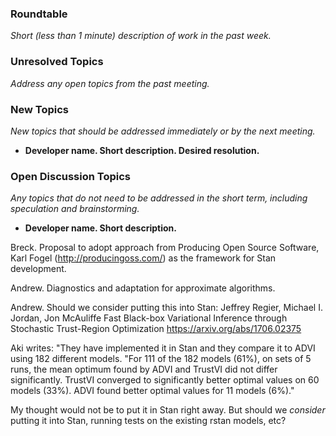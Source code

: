 ### Roundtable
_Short (less than 1 minute) description of work in the past week._


### Unresolved Topics
_Address any open topics from the past meeting._

### New Topics
_New topics that should be addressed immediately or by the next
meeting._

* __Developer name.  Short description.  Desired resolution.__

### Open Discussion Topics
_Any topics that do not need to be addressed in the short term,
including speculation and brainstorming._

* __Developer name.  Short description.__

Breck. Proposal to adopt approach from Producing Open Source Software, Karl Fogel (http://producingoss.com/) as the framework for Stan development. 

Andrew.  Diagnostics and adaptation for approximate algorithms.

Andrew. Should we consider putting this into Stan:  Jeffrey Regier, Michael I. Jordan, Jon McAuliffe
Fast Black-box Variational Inference through Stochastic Trust-Region Optimization
https://arxiv.org/abs/1706.02375

Aki writes:  "They have implemented it in Stan and they compare it to ADVI using 182 different models. "For 111 of the 182 models (61%), on sets of 5 runs, the mean optimum found by ADVI and TrustVI did not differ significantly. TrustVI converged to significantly better optimal values on 60 models (33%). ADVI found better optimal values for 11 models (6%)."

My thought would not be to put it in Stan right away.  But should we _consider_ putting it into Stan, running tests on the existing rstan models, etc?